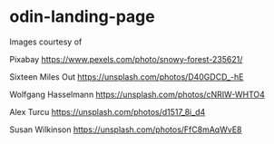 # odin-landing-page

Images courtesy of

Pixabay
https://www.pexels.com/photo/snowy-forest-235621/

Sixteen Miles Out
https://unsplash.com/photos/D40GDCD_-hE

Wolfgang Hasselmann
https://unsplash.com/photos/cNRIW-WHTO4

Alex Turcu
https://unsplash.com/photos/d1517_8i_d4

Susan Wilkinson
https://unsplash.com/photos/FfC8mAqWvE8